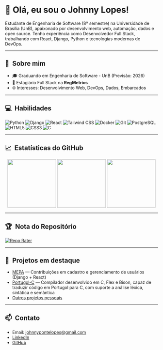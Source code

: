# 👋 Olá, eu sou o Johnny Lopes!

Estudante de Engenharia de Software (8º semestre) na Universidade de Brasília (UnB), apaixonado por desenvolvimento web, automação, dados e open source. Tenho experiência como Desenvolvedor Full Stack, trabalhando com React, Django, Python e tecnologias modernas de DevOps.

---

## 🚀 &nbsp;Sobre mim

- 🎓 Graduando em Engenharia de Software - UnB (Previsão: 2026)
- 🏢 Estagiário Full Stack na **RegMetrics**
- 🌐 Interesses: Desenvolvimento Web, DevOps, Dados, Embarcados

---

## 💻 &nbsp;Habilidades

![Python](https://img.shields.io/badge/-Python-3776AB?style=flat-square&logo=python&logoColor=white)
![Django](https://img.shields.io/badge/-Django-092E20?style=flat-square&logo=django)
![React](https://img.shields.io/badge/-React-20232A?style=flat-square&logo=react)
![Tailwind CSS](https://img.shields.io/badge/-Tailwind%20CSS-38B2AC?style=flat-square&logo=tailwind-css)
![Docker](https://img.shields.io/badge/-Docker-2496ED?style=flat-square&logo=docker)
![Git](https://img.shields.io/badge/-Git-F05032?style=flat-square&logo=git)
![PostgreSQL](https://img.shields.io/badge/-PostgreSQL-336791?style=flat-square&logo=postgresql)
![HTML5](https://img.shields.io/badge/-HTML5-E34F26?style=flat-square&logo=html5&logoColor=white)
![CSS3](https://img.shields.io/badge/-CSS3-1572B6?style=flat-square&logo=css3)
![C](https://img.shields.io/badge/-C-00599C?style=flat-square&logo=c)

---

## 📈 &nbsp;Estatísticas do GitHub

<p align="center">
  <img height="160em" src="https://github-readme-stats.vercel.app/api?username=JohnnyLopess&show_icons=true&theme=radical"/>
  <img height="160em" src="https://github-readme-streak-stats.herokuapp.com/?user=JohnnyLopess&theme=radical"/>
  <img height="160em" src="https://github-readme-stats.vercel.app/api/top-langs/?username=JohnnyLopess&layout=compact&langs_count=7&theme=radical"/>
</p>

---

## 🏆 &nbsp;Nota do Repositório

[![Repo Rater](https://github-readme-repo-rater.vercel.app/api/rate?username=JohnnyLopess&repo=JohnnyLopess&theme=radical)](https://github.com/JohnnyLopess/JohnnyLopess)

---

## 🌟 &nbsp;Projetos em destaque

- [MEPA](https://gitlab.com/lappis-unb/projetos-energia/mec-energia) — Contribuições em cadastro e gerenciamento de usuários (Django + React)
- [Portugol-C](https://github.com/JohnnyLopess/Portugol-C) — Compilador desenvolvido em C, Flex e Bison, capaz de traduzir código em Portugol para C, com suporte a análise léxica, sintática e semântica
- [Outros projetos pessoais](https://github.com/JohnnyLopess?tab=repositories)


---

## 📫 &nbsp;Contato

- Email: [johnnypontelopes@gmail.com](mailto:johnnypontelopes@gmail.com)
- [LinkedIn](https://www.linkedin.com/in/johnny-da-ponte-lopes-721885304/)
- [GitHub](https://github.com/JohnnyLopess)

